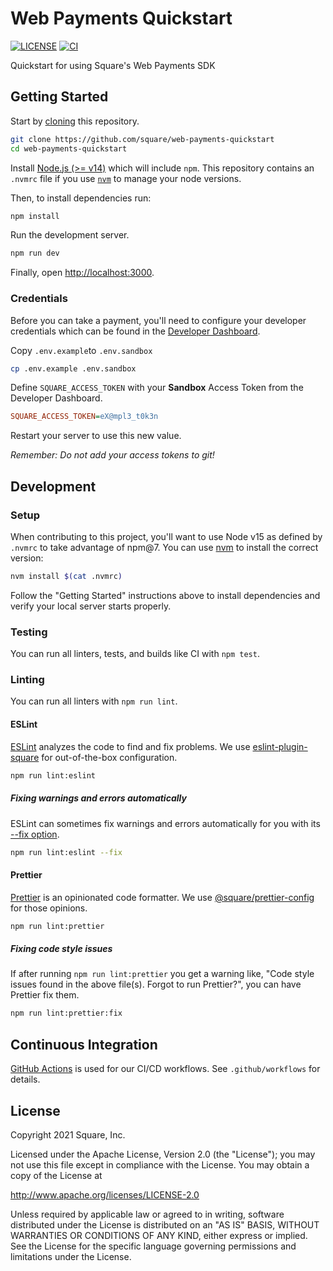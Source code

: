 # Web Payments Quickstart

[![LICENSE](https://img.shields.io/badge/license-Apache%202-blue.svg)](https://github.com/square/tpl-oss-js/blob/main/LICENSE)
[![CI](https://github.com/square/web-payments-quickstart/actions/workflows/ci.yml/badge.svg)](https://github.com/square/web-payments-quickstart/actions/workflows/ci.yml)

Quickstart for using Square's Web Payments SDK

## Getting Started

Start by [cloning](https://docs.github.com/en/github/creating-cloning-and-archiving-repositories/cloning-a-repository) this repository.

```sh
git clone https://github.com/square/web-payments-quickstart
cd web-payments-quickstart
```

Install [Node.js (>= v14)](https://nodejs.org/en/about/releases/) which will include `npm`. This repository contains an `.nvmrc` file if you use [`nvm`](https://github.com/nvm-sh/nvm) to manage your node versions.

Then, to install dependencies run:

```sh
npm install
```

Run the development server.

```sh
npm run dev
```

Finally, open [http://localhost:3000](http://localhost:3000).

### Credentials

Before you can take a payment, you'll need to configure your developer credentials which can be found in the [Developer Dashboard](https://developer.squareup.com/apps).

Copy `.env.example`to `.env.sandbox`

```sh
cp .env.example .env.sandbox
```

Define `SQUARE_ACCESS_TOKEN` with your **Sandbox** Access Token from the Developer Dashboard.

```ini
SQUARE_ACCESS_TOKEN=eX@mpl3_t0k3n
```

Restart your server to use this new value.

_Remember: Do not add your access tokens to git!_

## Development

### Setup

When contributing to this project, you'll want to use Node v15 as defined by `.nvmrc` to take advantage of npm@7. You can use [nvm](https://github.com/nvm-sh/nvm) to install the correct version:

```sh
nvm install $(cat .nvmrc)
```

Follow the "Getting Started" instructions above to install dependencies and verify your local server starts properly.

### Testing

You can run all linters, tests, and builds like CI with `npm test`.

### Linting

You can run all linters with `npm run lint`.

#### ESLint

[ESLint](https://eslint.org/) analyzes the code to find and fix problems. We use [eslint-plugin-square](https://github.com/square/eslint-plugin-square) for out-of-the-box configuration.

```sh
npm run lint:eslint
```

##### Fixing warnings and errors automatically

ESLint can sometimes fix warnings and errors automatically for you with its [--fix option](https://eslint.org/docs/user-guide/command-line-interface#fixing-problems).

```sh
npm run lint:eslint --fix
```

#### Prettier

[Prettier](https://prettier.io/) is an opinionated code formatter. We use [@square/prettier-config](https://github.com/square/prettier-config) for those opinions.

```sh
npm run lint:prettier
```

##### Fixing code style issues

If after running `npm run lint:prettier` you get a warning like, "Code style issues found in the above file(s). Forgot to run Prettier?", you can have Prettier fix them.

```sh
npm run lint:prettier:fix
```

## Continuous Integration

[GitHub Actions](https://docs.github.com/en/actions) is used for our CI/CD workflows. See `.github/workflows` for details.

## License

Copyright 2021 Square, Inc.

Licensed under the Apache License, Version 2.0 (the "License");
you may not use this file except in compliance with the License.
You may obtain a copy of the License at

http://www.apache.org/licenses/LICENSE-2.0

Unless required by applicable law or agreed to in writing, software
distributed under the License is distributed on an "AS IS" BASIS,
WITHOUT WARRANTIES OR CONDITIONS OF ANY KIND, either express or implied.
See the License for the specific language governing permissions and
limitations under the License.

